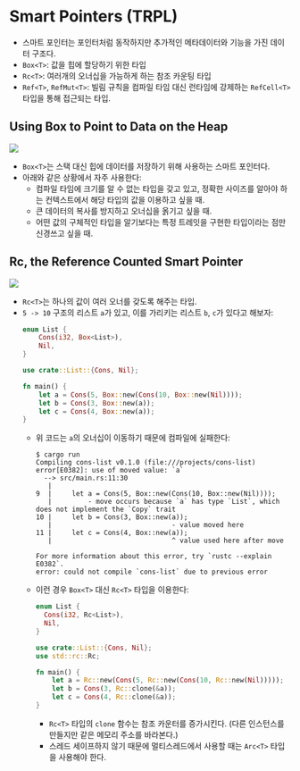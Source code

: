 # Smart Pointers (TRPL)

* 스마트 포인터는 포인터처럼 동작하지만 추가적인 메타데이터와 기능을 가진 데이터 구조다.
* `Box<T>`: 값을 힙에 할당하기 위한 타입
* `Rc<T>`: 여러개의 오너십을 가능하게 하는 참조 카운팅 타입
* `Ref<T>`, `RefMut<T>`: 빌림 규칙을 컴파일 타임 대신 런타임에 강제하는 `RefCell<T>` 타입을 통해 접근되는 타입.

## Using Box<T> to Point to Data on the Heap

![](https://doc.rust-lang.org/book/img/trpl15-01.svg)

* `Box<T>`는 스택 대신 힙에 데이터를 저장하기 위해 사용하는 스마트 포인터다.
* 아래와 같은 상황에서 자주 사용한다:
  * 컴파일 타임에 크기를 알 수 없는 타입을 갖고 있고, 정확한 사이즈를 알아야 하는 컨텍스트에서 해당 타입의 값을 이용하고 싶을 때.
  * 큰 데이터의 복사를 방지하고 오너십을 옭기고 싶을 때.
  * 어떤 값의 구체적인 타입을 알기보다는 특정 트레잇을 구현한 타입이라는 점만 신경쓰고 싶을 때.

## Rc<T>, the Reference Counted Smart Pointer

![](https://doc.rust-lang.org/book/img/trpl15-03.svg)

* `Rc<T>`는 하나의 값이 여러 오너를 갖도록 해주는 타입.
* `5 -> 10` 구조의 리스트 `a`가 있고, 이를 가리키는 리스트 `b`, `c`가 있다고 해보자:
  ```rust
  enum List {
      Cons(i32, Box<List>),
      Nil,
  }

  use crate::List::{Cons, Nil};

  fn main() {
      let a = Cons(5, Box::new(Cons(10, Box::new(Nil))));
      let b = Cons(3, Box::new(a));
      let c = Cons(4, Box::new(a));
  }
  ```
  * 위 코드는 `a`의 오너십이 이동하기 때문에 컴파일에 실패한다:
    ```
    $ cargo run
    Compiling cons-list v0.1.0 (file:///projects/cons-list)
    error[E0382]: use of moved value: `a`
      --> src/main.rs:11:30
       |
    9  |     let a = Cons(5, Box::new(Cons(10, Box::new(Nil))));
       |         - move occurs because `a` has type `List`, which does not implement the `Copy` trait
    10 |     let b = Cons(3, Box::new(a));
       |                              - value moved here
    11 |     let c = Cons(4, Box::new(a));
       |                              ^ value used here after move

    For more information about this error, try `rustc --explain E0382`.
    error: could not compile `cons-list` due to previous error
    ```
  * 이런 경우 `Box<T>` 대신 `Rc<T>` 타입을 이용한다:
    ```rust
    enum List {
      Cons(i32, Rc<List>),
      Nil,
    }

    use crate::List::{Cons, Nil};
    use std::rc::Rc;

    fn main() {
        let a = Rc::new(Cons(5, Rc::new(Cons(10, Rc::new(Nil)))));
        let b = Cons(3, Rc::clone(&a));
        let c = Cons(4, Rc::clone(&a));
    }
    ```
    * `Rc<T>` 타입의 `clone` 함수는 참조 카운터를 증가시킨다. (다른 인스턴스를 만들지만 같은 메모리 주소를 바라본다.)
    * 스레드 세이프하지 않기 때문에 멀티스레드에서 사용할 때는 `Arc<T>` 타입을 사용해야 한다.
